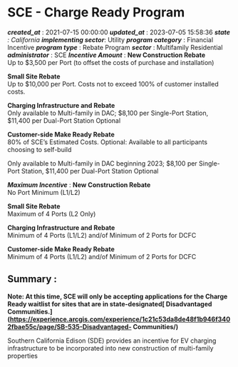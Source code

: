 # SCE - Charge Ready Program 
 ***created_at*** : 2021-07-15 00:00:00 
 ***updated_at*** : 2023-07-05 15:58:36 
 ***state** : California 
 **implementing sector***: Utility 
 ***program category*** : Financial Incentive 
 ***program type*** : Rebate Program 
 ***sector*** : Multifamily Residential 
 ***administrator*** : SCE 
 ***Incentive Amount*** : **New Construction Rebate**  
Up to $3,500 per Port (to offset the costs of purchase and installation)  
  
**Small Site Rebate**  
Up to $10,000 per Port. Costs not to exceed 100% of customer installed costs.  
  
**Charging Infrastructure and Rebate**  
Only available to Multi-family in DAC; $8,100 per Single-Port Station, $11,400
per Dual-Port Station Optional  
  
**Customer-side Make Ready Rebate**  
80% of SCE’s Estimated Costs. Optional: Available to all participants choosing
to self-build  
  
Only available to Multi-family in DAC beginning 2023; $8,100 per Single-Port
Station, $11,400 per Dual-Port Station Optional

 
 ***Maximum Incentive*** : **New Construction Rebate**  
No Port Minimum (L1/L2)  
  
**Small Site Rebate**  
Maximum of 4 Ports (L2 Only)  
  
**Charging Infrastructure and Rebate**  
Minimum of 4 Ports (L1/L2) and/of Minimum of 2 Ports for DCFC  
  
**Customer-side Make Ready Rebate**  
Minimum of 4 Ports (L1/L2) and/of Minimum of 2 Ports for DCFC

 
 ## Summary : 
 **Note: At this time, SCE will only be accepting applications for the Charge
Ready waitlist for sites that are in state-designated[ Disadvantaged
Communities.](https://experience.arcgis.com/experience/1c21c53da8de48f1b946f3402fbae55c/page/SB-535-Disadvantaged-
Communities/)**  

Southern California Edison (SDE) provides an incentive for EV charging
infrastructure to be incorporated into new construction of multi-family
properties

 
 